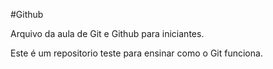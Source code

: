 #Github

Arquivo da aula de Git e Github para iniciantes.

Este é um repositorio teste para ensinar como o Git funciona.